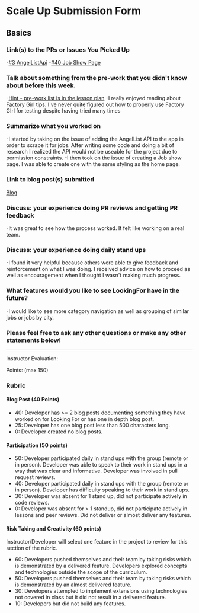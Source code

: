 # Scale Up Submission Form

## Basics

### Link(s) to the PRs or Issues You Picked Up
-[#3 AngelListApi](https://github.com/LookingForMe/lookingfor/issues/3)
-[#40 Job Show Page](https://github.com/LookingForMe/lookingfor/issues/40)

### Talk about something from the pre-work that you didn't know about before this week.
-[Hint - pre-work list is in the lesson plan](https://github.com/turingschool/lesson_plans/blob/master/ruby_04-apis_and_scalability/looking_for_project.markdown)
-I really enjoyed reading about Factory Girl tips. I've never quite figured out how to properly use Factory GIrl for testing despite having tried many times

### Summarize what you worked on
-I started by taking on the issue of adding the AngelList API to the app in order to scrape it for jobs. After writing some code and doing a bit of research I realized the API would not be useable for the project due to permission constraints. 
-I then took on the issue of creating a Job show page. I was able to create one with the same styling as the home page. 

### Link to blog post(s) submitted
[Blog](https://docs.google.com/document/d/1s2AJVp_n-vbjWqvlUqKifRMydRpQJWswf7bhxOilLGs/edit)

### Discuss: your experience doing PR reviews and getting PR feedback
-It was great to see how the process worked. It felt like working on a real team.

### Discuss: your experience doing daily stand ups
-I found it very helpful because others were able to give feedback and reinforcement on what I was doing. I received advice on how to proceed as well as encouragement when I thought I wasn't making much progress. 

### What features would you like to see LookingFor have in the future?
-I would like to see more category navigation as well as grouping of similar jobs or jobs by city. 

### Please feel free to ask any other questions or make any other statements below!

-----

Instructor Evaluation:

Points: (max 150)

### Rubric

#### Blog Post (40 Points)  
  * 40: Developer has >= 2 blog posts documenting something they have worked on for Looking For or has one in depth blog post.
  * 25: Developer has one blog post less than 500 characters long.
  * 0: Developer created no blog posts.

#### Participation (50 points)
  * 50: Developer participated daily in stand ups with the group (remote or in person). Developer was able to speak to their work in stand ups in a way that was clear and informative. Developer was involved in pull request reviews.
  * 40: Developer participated daily in stand ups with the group (remote or in person). Developer has difficulty speaking to their work in stand ups.
  * 30: Developer was absent for 1 stand up, did not participate actively in code reviews.
  * 0: Developer was absent for > 1 standup, did not participate actively in lessons and peer reviews. Did not deliver or almost deliver any features.

#### Risk Taking and Creativity (60 points)

Instructor/Developer will select one feature in the project to review for this section of the rubric.

  * 60: Developers pushed themselves and their team by taking risks which is demonstrated by a delivered feature. Developers explored concepts and technologies outside the scope of the curriculum.
  * 50: Developers pushed themselves and their team by taking risks which is demonstrated by an almost delivered feature.
  * 30: Developers attempted to implement extensions using technologies not covered in class but it did not result in a delivered feature.
  * 10: Developers but did not build any features.
